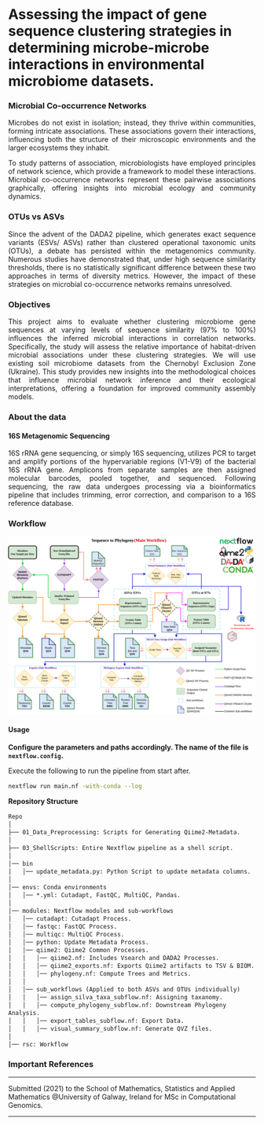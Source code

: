# Assessing the impact of gene sequence clustering strategies in determining microbe-microbe interactions in environmental microbiome datasets.

### Microbial Co-occurrence Networks
<p align="justify">
Microbes do not exist in isolation; instead, they thrive within communities, forming intricate associations. These associations govern their interactions, influencing both the structure of their microscopic environments and the larger ecosystems they inhabit.
</p>

<p align="justify">
To study patterns of association, microbiologists have employed principles of network science, which provide a framework to model these interactions. Microbial co-occurrence networks represent these pairwise associations graphically, offering insights into microbial ecology and community dynamics.
</p>


### OTUs vs ASVs
<p align="justify">
Since the advent of the DADA2 pipeline, which generates exact sequence variants (ESVs/ ASVs) rather than clustered operational taxonomic units (OTUs), a debate has persisted within the metagenomics community. Numerous studies have demonstrated that, under high sequence similarity thresholds, there is no statistically significant difference between these two approaches in terms of diversity metrics. However, the impact of these strategies on microbial co-occurrence networks remains unresolved.
</p>

### Objectives
<p align="justify">
This project aims to evaluate whether clustering microbiome gene sequences at varying levels of sequence similarity (97% to 100%) influences the inferred microbial interactions in correlation networks. Specifically, the study will assess the relative importance of habitat-driven microbial associations under these clustering strategies. We will use existing soil microbiome datasets from the Chernobyl Exclusion Zone (Ukraine). This study provides new insights into the methodological choices that influence microbial network inference and their ecological interpretations, offering a foundation for improved community assembly models.
</p>

### About the data

#### 16S Metagenomic Sequencing
<p align="justify">
16S rRNA gene sequencing, or simply 16S sequencing, utilizes PCR to target and amplify portions of the hypervariable regions (V1-V9) of the bacterial 16S rRNA gene. Amplicons from separate samples are then assigned molecular barcodes, pooled together, and sequenced. Following sequencing, the raw data undergoes processing via a bioinformatics pipeline that includes trimming, error correction, and comparison to a 16S reference database.
</p>

### Workflow

![](rsc/ChernobylNextflow.png)

#### Usage

**Configure the parameters and paths accordingly. The name of the file is `nextflow.config`.**

Execute the following to run the pipeline from start after.

```bash
nextflow run main.nf -with-conda --log
```

**Repository Structure**

```
Repo
│   
├── 01_Data_Preprocessing: Scripts for Generating Qiime2-Metadata.
│   
├── 03_ShellScripts: Entire Nextflow pipeline as a shell script.
│
│── bin
│   │── update_metadata.py: Python Script to update metadata columns.
│
│── envs: Conda environments
│   │── *.yml: Cutadapt, FastQC, MultiQC, Pandas.
│ 
│── modules: Nextflow modules and sub-workflows
│   │── cutadapt: Cutadapt Process.
│   │── fastqc: FastQC Process.
│   │── multiqc: MultiQC Process.
│   │── python: Update Metadata Process.
│   │── qiime2: Qiime2 Common Processes.
│   │   │── qiime2.nf: Includes Vsearch and DADA2 Processes.
│   │   │── qiime2_exports.nf: Exports Qiime2 artifacts to TSV & BIOM.
│   │   │── phylogeny.nf: Compute Trees and Metrics.
│   │   
│   │── sub_workflows (Applied to both ASVs and OTUs individually)
│   │   │── assign_silva_taxa_subflow.nf: Assigning taxanomy.
│   │   │── compute_phylogeny_subflow.nf: Downstream Phylogeny Analysis.
│   │   │── export_tables_subflow.nf: Export Data.
│   │   │── visual_summary_subflow.nf: Generate QVZ files.
│
│── rsc: Workflow
```


### Important References

---

Submitted (2021) to the School of Mathematics, Statistics and Applied Mathematics @University of Galway, Ireland for MSc in Computational Genomics.

---